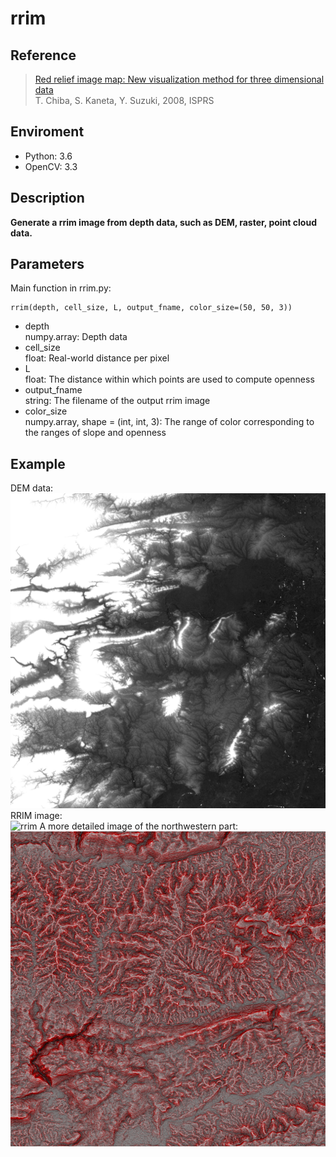 # rrim

## Reference
> [Red relief image map: New visualization method for three dimensional data](http://www.isprs.org/proceedings/XXXVII/congress/2_pdf/11_ThS-6/08.pdf)</br>
> T. Chiba, S. Kaneta, Y. Suzuki, 2008, ISPRS</br>

## Enviroment
- Python: 3.6
- OpenCV: 3.3

## Description
**Generate a rrim image from depth data, such as DEM, raster, point cloud data.**</br>

## Parameters
Main function in rrim.py:</br>

    rrim(depth, cell_size, L, output_fname, color_size=(50, 50, 3))

- depth</br>
numpy.array: Depth data</br>
- cell_size</br>
float: Real-world distance per pixel</br>
- L</br>
float: The distance within which points are used to compute openness</br>
- output_fname</br>
string: The filename of the output rrim image</br>
- color_size</br>
numpy.array, shape = (int, int, 3): The range of color corresponding to the ranges of slope and openness</br>

## Example
DEM data:</br>
![dem](/data/ASTGTM2_N29E111_dem_review.jpg)
RRIM image:</br>
![rrim](/data/ASTGTM2_N29E111_dem_rrim.png)
A more detailed image of the northwestern part:</br>
![detail](/data/ASTGTM2_N29E111_dem_rrim_detail.png)

